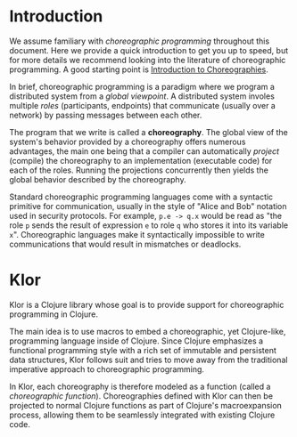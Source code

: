 # Introduction

We assume familiary with *choreographic programming* throughout this document.
Here we provide a quick introduction to get you up to speed, but for more details we recommend looking into the literature of choreographic programming.
A good starting point is [Introduction to Choreographies](https://doi.org/10.1017/9781108981491).

In brief, choreographic programming is a paradigm where we program a distributed system from a *global viewpoint*.
A distributed system involes multiple *roles* (participants, endpoints) that communicate (usually over a network) by passing messages between each other.

The program that we write is called a **choreography**.
The global view of the system's behavior provided by a choreography offers numerous advantages, the main one being that a compiler can automatically *project* (compile) the choreography to an implementation (executable code) for each of the roles.
Running the projections concurrently then yields the global behavior described by the choreography.

Standard choreographic programming languages come with a syntactic primitive for communication, usually in the style of "Alice and Bob" notation used in security protocols.
For example, `p.e -> q.x` would be read as "the role `p` sends the result of expression `e` to role `q` who stores it into its variable `x`".
Choreographic languages make it syntactically impossible to write communications that would result in mismatches or deadlocks.

# Klor

Klor is a Clojure library whose goal is to provide support for choreographic programming in Clojure.

The main idea is to use macros to embed a choreographic, yet Clojure-like, programming language inside of Clojure.
Since Clojure emphasizes a functional programming style with a rich set of immutable and persistent data structures, Klor follows suit and tries to move away from the traditional imperative approach to choreographic programming.

In Klor, each choreography is therefore modeled as a function (called a *choreographic function*).
Choreographies defined with Klor can then be projected to normal Clojure functions as part of Clojure's macroexpansion process, allowing them to be seamlessly integrated with existing Clojure code.
